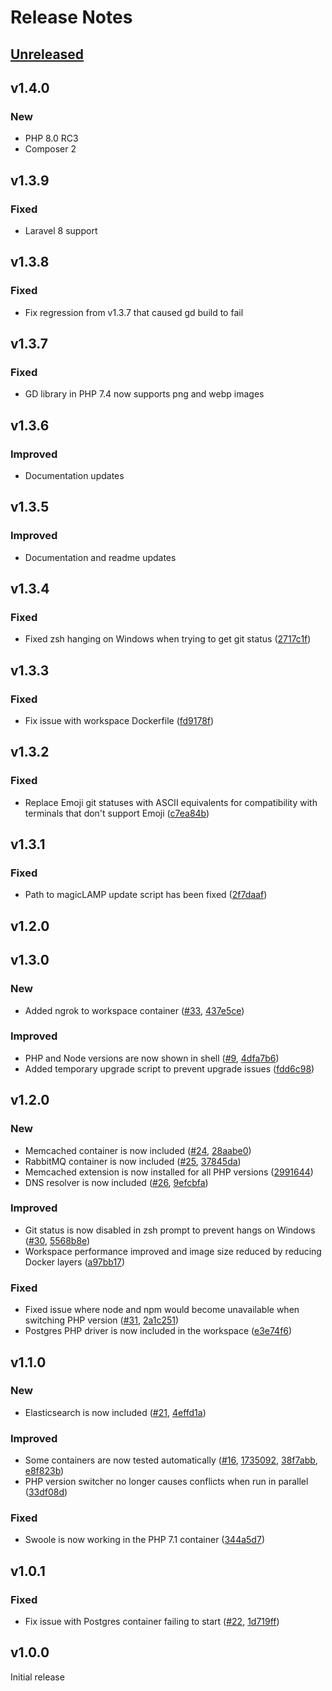 # Release Notes

## [Unreleased](https://github.com/chrisnharvey/magicLAMP/compare/master...develop)

## v1.4.0

### New

- PHP 8.0 RC3
- Composer 2

## v1.3.9

### Fixed

- Laravel 8 support

## v1.3.8

### Fixed

- Fix regression from v1.3.7 that caused gd build to fail

## v1.3.7

### Fixed

- GD library in PHP 7.4 now supports png and webp images

## v1.3.6

### Improved

- Documentation updates

## v1.3.5

### Improved

- Documentation and readme updates

## v1.3.4

### Fixed

- Fixed zsh hanging on Windows when trying to get git status ([2717c1f](https://github.com/chrisnharvey/magicLAMP/commit/2717c1fef1e8bc36aca23dee503599ab5cd04739))

## v1.3.3

### Fixed

- Fix issue with workspace Dockerfile ([fd9178f](https://github.com/chrisnharvey/magicLAMP/commit/fd9178f562f67b45ced05a93b2ff9f8b8bdbf195))

## v1.3.2

### Fixed

- Replace Emoji git statuses with ASCII equivalents for compatibility with terminals that don't support Emoji ([c7ea84b](https://github.com/chrisnharvey/magicLAMP/commit/c7ea84be2785ca3821c36199381df325af99aea3))

## v1.3.1

### Fixed

- Path to magicLAMP update script has been fixed ([2f7daaf](https://github.com/chrisnharvey/magicLAMP/commit/2f7daaf6bfbd529e5830ec0603f24431e5b0d0a1))

## v1.2.0

## v1.3.0

### New

- Added ngrok to workspace container ([#33](https://github.com/chrisnharvey/magicLAMP/issues/33), [437e5ce](https://github.com/chrisnharvey/magicLAMP/commit/437e5cea445ecb0bf128f45cdf69ee92ba745ac3))

### Improved

- PHP and Node versions are now shown in shell ([#9](https://github.com/chrisnharvey/magicLAMP/issues/9), [4dfa7b6](https://github.com/chrisnharvey/magicLAMP/commit/4dfa7b6db036be15c25db70079ec76cb18bcfecf))
- Added temporary upgrade script to prevent upgrade issues ([fdd6c98](https://github.com/chrisnharvey/magicLAMP/commit/fdd6c987d353739a54d1852fecd25e28fdcb6d06))

## v1.2.0

### New

- Memcached container is now included ([#24](https://github.com/chrisnharvey/magicLAMP/issues/24), [28aabe0](https://github.com/chrisnharvey/magicLAMP/commit/28aabe0b2a7fd9464406e8101c0fa4a34b6cb45e))
- RabbitMQ container is now included ([#25](https://github.com/chrisnharvey/magicLAMP/issues/25), [37845da](https://github.com/chrisnharvey/magicLAMP/commit/37845da9ba4413a4d87ac8daff9569a9b0fb2f00))
- Memcached extension is now installed for all PHP versions ([2991644](https://github.com/chrisnharvey/magicLAMP/commit/2991644e17e94f4c72520ed918ae3b564ab7e64d))
- DNS resolver is now included ([#26](https://github.com/chrisnharvey/magicLAMP/issues/26), [9efcbfa](https://github.com/chrisnharvey/magicLAMP/commit/9efcbfa2ef24a83f8a3cfcedf105c91cbd546a63))

### Improved

- Git status is now disabled in zsh prompt to prevent hangs on Windows ([#30](https://github.com/chrisnharvey/magicLAMP/issues/30), [5568b8e](https://github.com/chrisnharvey/magicLAMP/commit/5568b8e2afc71d387629a7c5614319311c1b44d7))
- Workspace performance improved and image size reduced by reducing Docker layers ([a97bb17](https://github.com/chrisnharvey/magicLAMP/commit/a97bb17db2f62528966540aec8bf4a6c78f983bd))

### Fixed

- Fixed issue where node and npm would become unavailable when switching PHP version ([#31](https://github.com/chrisnharvey/magicLAMP/issues/31), [2a1c251](https://github.com/chrisnharvey/magicLAMP/commit/2a1c251b1c2ed7399dbabcc9c5071cef4fa1cd06))
- Postgres PHP driver is now included in the workspace ([e3e74f6](https://github.com/chrisnharvey/magicLAMP/commit/e3e74f61f618a0cb9ef1887772228c90d73692f9))

## v1.1.0

### New

- Elasticsearch is now included ([#21](https://github.com/chrisnharvey/magicLAMP/issues/21), [4effd1a](https://github.com/chrisnharvey/magicLAMP/commit/4effd1a97f6faac3b443642ab8f381812913b2b6))

### Improved

- Some containers are now tested automatically ([#16](https://github.com/chrisnharvey/magicLAMP/issues/16), [1735092](https://github.com/chrisnharvey/magicLAMP/commit/17350921bf9a7464c4b85f01d801d661952fbd05), [38f7abb](https://github.com/chrisnharvey/magicLAMP/commit/38f7abb3e40eec5432efb7f2f6201208943249ca), [e8f823b](https://github.com/chrisnharvey/magicLAMP/commit/e8f823b161e80334aac4c161010f6f6c9ef787c8))
- PHP version switcher no longer causes conflicts when run in parallel ([33df08d](https://github.com/chrisnharvey/magicLAMP/commit/33df08da4a57e1a94812aeac1173356f347fff42))

### Fixed

- Swoole is now working in the PHP 7.1 container ([344a5d7](https://github.com/chrisnharvey/magicLAMP/commit/344a5d7433e66f3c7ff94597f4f67fa8e9e37abc))

## v1.0.1

### Fixed

- Fix issue with Postgres container failing to start ([#22](https://github.com/chrisnharvey/magicLAMP/issues/22), [1d719ff](https://github.com/chrisnharvey/magicLAMP/commit/1d719ffb7e97489e273ddb893d6ee2944b1e9ffb))

## v1.0.0

Initial release
